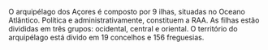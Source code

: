 O arquipélago dos Açores é composto por 9 ilhas, situadas no Oceano Atlântico.
Política e administrativamente, constituem a RAA. As filhas estão divididas em três grupos: ocidental, central e oriental. O território do arquipélago está divido em 19 concelhos e 156 freguesias.